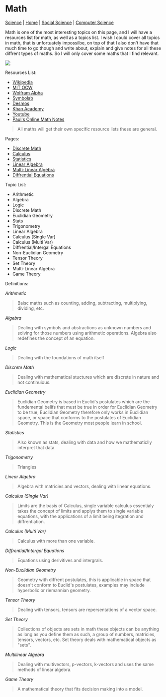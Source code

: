 # Math

[Science](./file.md) | [Home](./README.md) | [Social Science](./file3.md) | [Computer Science](./file4.md)

Math is one of the most interesting topics on this page, and I will have a resources list for math, as well as a topics list. I wish I could cover all topics in math, that is unfortuately impossilbe, on top of that I also don't have that much time to go though and write about, explain and give notes for all these diffrent types of maths. So I will only cover some maths that I find relevant.

![](https://proxy.duckduckgo.com/iu/?u=https%3A%2F%2Fedgy.app%2Fwp-content%2Fuploads%2F2018%2F04%2FMath-awareness-month-feature-image.jpg&f=1&nofb=1)

Resources List:

* [Wikipedia](https://www.wikipedia.org/)
* [MIT OCW](https://ocw.mit.edu/index.htm)
* [Wolfram Alpha](https://www.wolframalpha.com/)
* [Symbolab](https://www.symbolab.com/)
* [Desmos](https://www.desmos.com/calculator)
* [Khan Academy](https://www.khanacademy.org/math)
* [Youtube](https://www.youtube.com/)
* [Paul's Online Math Notes](http://tutorial.math.lamar.edu/)

>All maths will get their own specific resource lists these are general.

Pages:

* [Discrete Math](./file2/dm.md)
* [Calculus](./file2/calc.md)
* [Statistics](./file2/stats.md)
* [Linear Algebra](./file2/linalg.md)
* [Multi-Linear Algebra](./file2./multilinalg.md)
* [Diffrential Equations](./file2/diffeq.md)

Topic List:

* Arithmetic
* Algebra
* Logic
* Discrete Math
* Euclidian Geometry
* Stats
* Trigonometry
* Linear Algebra
* Calculus (Single Var)
* Calculus (Multi Var)
* Diffrential/Intergal Equations
* Non-Euclidian Geometry
* Tensor Theory
* Set Theory
* Multi-Linear Algebra
* Game Theory

Definitions:

*Arithmetic*
>Baisc maths such as counting, adding, subtracting, multiplying, dividing, etc.

*Algebra*
>Dealing with symbols and abstractions as unknown numbers and solving for those numbers using arithmetic operations. Algebra also redefines the concept of an equation.

*Logic*
>Dealing with the foundations of math itself

*Discrete Math*
>Dealing with mathematical stuctures which are discrete in nature and not continuious.

*Euclidian Geometry*
>Euclidian Geometry is based in Euclid's postulates which are the fundemental belifs that must be true in order for Euclidian Geometry to be true, Euclidian Geometry therefore only works in Euclidian space, or space that conforms to the postulates of Euclidian Geometry. This is the Geometry most people learn in school.

*Statistics*
>Also known as stats, dealing with data and how we mathematiclly interpret that data.

*Trigonometry*
>Triangles

*Linear Algebra*
>Algebra with matricies and vectors, dealing with linear equations.

*Calculus (Single Var)*
>Limits are the basis of Calculus, single variable calculus essentialy takes the concept of limits and applys them to single variable equations, with the applications of a limit being itegration and diffrentiation.

*Calculus (Multi Var)*
>Calculus with more than one variable.

*Diffrential/Intergal Equations*
>Equations using derivitives and intergrals.

*Non-Euclidian Geometry*
>Geometry with diffrent postulates, this is applicable in space that doesn't conform to Euclid's postulates, examples may include hyperbolic or riemannian geometry.

*Tensor Theory*
>Dealing with tensors, tensors are repersentations of a vector space.

*Set Theory*
>Collections of objects are sets in math these objects can be anything as long as you define them as such, a group of numbers, matricies, tensors, vectors, etc. Set theory deals with mathematical objects as "sets".

*Multilinear Algebra*
>Dealing with multivectors, p-vectors, k-vectors and uses the same methods of linear algebra.

*Game Theory*
>A mathematical theory that fits decision making into a model.
